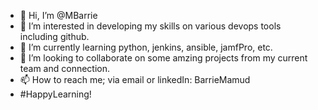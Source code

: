 - 👋 Hi, I’m @MBarrie
- 👀 I’m interested in developing my skills on various devops tools including github.
- 🌱 I’m currently learning python, jenkins, ansible, jamfPro, etc.
- 💞️ I’m looking to collaborate on some amzing projects from my current team and connection.
- 📫 How to reach me; via email or linkedIn: BarrieMamud
- #HappyLearning!
<!---
Mamud-3/Mamud-3 is a ✨ special ✨ repository because its `README.md` (this file) appears on your GitHub profile.
You can click the Preview link to take a look at your changes.
--->
